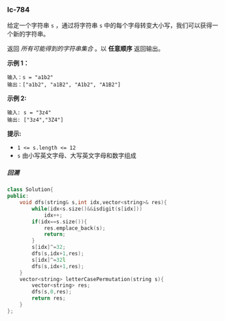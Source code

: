 ### lc-784

给定一个字符串 `s` ，通过将字符串 `s` 中的每个字母转变大小写，我们可以获得一个新的字符串。

返回 *所有可能得到的字符串集合* 。以 **任意顺序** 返回输出。

 

**示例 1：**

```
输入：s = "a1b2"
输出：["a1b2", "a1B2", "A1b2", "A1B2"]
```

**示例 2:**

```
输入: s = "3z4"
输出: ["3z4","3Z4"]
```

 

**提示:**

- `1 <= s.length <= 12`
- `s` 由小写英文字母、大写英文字母和数字组成



##### 回溯

```c++
class Solution{
public:
	void dfs(string& s,int idx,vector<string>& res){
		while(idx<s.size()&&isdigit(s[idx]))
			idx++;
		if(idx==s.size()){
			res.emplace_back(s);
			return;
		}
		s[idx]^=32;
		dfs(s,idx+1,res);
		s[idx]^=32l
		dfs(s,idx+1,res);
	}	
	vector<string> letterCasePermutation(string s){
		vector<string> res;
		dfs(s,0,res);
		return res;
	}
};
```

